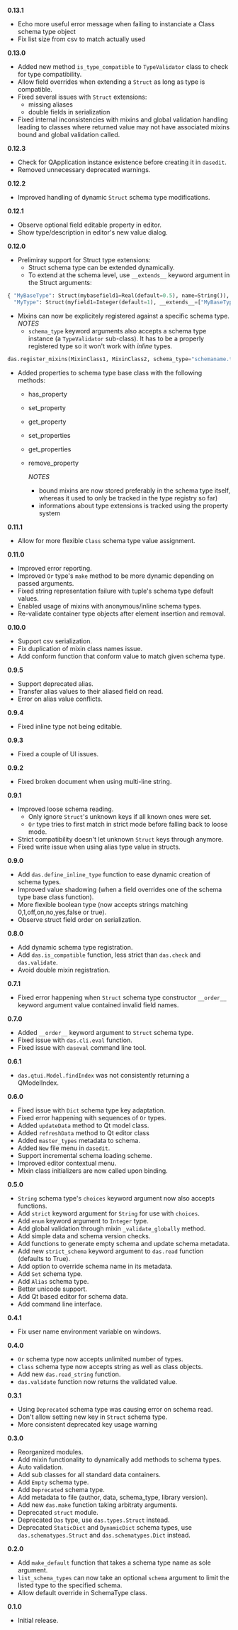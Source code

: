 **0.13.1**
- Echo more useful error message when failing to instanciate a Class schema type object
- Fix list size from csv to match actually used

**0.13.0**
- Added new method `is_type_compatible` to `TypeValidator` class to check for type compatibility.
- Allow field overrides when extending a `Struct` as long as type is compatible.
- Fixed several issues with `Struct` extensions:
  - missing aliases
  - double fields in serialization
- Fixed internal inconsistencies with mixins and global validation handling leading to classes where returned value may not have associated mixins bound and global validation called.

**0.12.3**
- Check for QApplication instance existence before creating it in `dasedit`.
- Removed unnecessary deprecated warnings.

**0.12.2**
- Improved handling of dynamic `Struct` schema type modifications.

**0.12.1**
- Observe optional field editable property in editor.
- Show type/description in editor's new value dialog.

**0.12.0**
- Prelimiray support for Struct type extensions:
  - Struct schema type can be extended dynamically.
  - To extend at the schema level, use `__extends__` keyword argument in the Struct arguments:

```python
{ "MyBaseType": Struct(mybasefield1=Real(default=0.5), name=String()),
  "MyType": Struct(myfield1=Integer(default=1), __extends__=["MyBaseType"])}
```

- Mixins can now be explicitely registered against a specific schema type.
  *NOTES*
  - `schema_type` keyword arguments also accepts a schema type instance (a `TypeValidator` sub-class). It has to be a properly registered type so it won't work with *inline* types.

```python
das.register_mixins(MixinClass1, MixinClass2, schema_type="schemaname.typename")
```

- Added properties to schema type base class with the following methods:
  - has_property
  - set_property
  - get_property
  - set_properties
  - get_properties
  - remove_property

    *NOTES*
    - bound mixins are now stored preferably in the schema type itself,
      whereas it used to only be tracked in the type registry so far)
    - informations about type extensions is tracked using the property system

**0.11.1**
- Allow for more flexible `Class` schema type value assignment.

**0.11.0**
- Improved error reporting.
- Improved `Or` type's `make` method to be more dynamic depending on passed arguments.
- Fixed string representation failure with tuple's schema type default values.
- Enabled usage of mixins with anonymous/inline schema types.
- Re-validate container type objects after element insertion and removal.

**0.10.0**
- Support csv serialization.
- Fix duplication of mixin class names issue.
- Add conform function that conform value to match given schema type.

**0.9.5**
- Support deprecated alias.
- Transfer alias values to their aliased field on read.
- Error on alias value conflicts.

**0.9.4**
- Fixed inline type not being editable.

**0.9.3**
- Fixed a couple of UI issues.

**0.9.2**
- Fixed broken document when using multi-line string.

**0.9.1**
- Improved loose schema reading.
  - Only ignore `Struct`'s unknown keys if all known ones were set.
  - `Or` type tries to first match in strict mode before falling back to loose mode.
- Strict compatibility doesn't let unknown `Struct` keys through anymore.
- Fixed write issue when using alias type value in structs.

**0.9.0**
- Add `das.define_inline_type` function to ease dynamic creation of schema types.
- Improved value shadowing (when a field overrides one of the schema type base class function).
- More flexible boolean type (now accepts strings matching 0,1,off,on,no,yes,false or true).
- Observe struct field order on serialization.

**0.8.0**
- Add dynamic schema type registration.
- Add `das.is_compatible` function, less strict than `das.check` and `das.validate`.
- Avoid double mixin registration.

**0.7.1**
- Fixed error happening when `Struct` schema type constructor `__order__` keyword argument value contained invalid field names.

**0.7.0**
- Added `__order__` keyword argument to `Struct` schema type.
- Fixed issue with `das.cli.eval` function.
- Fixed issue with `daseval` command line tool.

**0.6.1**
- `das.qtui.Model.findIndex` was not consistently returning a QModelIndex.

**0.6.0**
- Fixed issue with `Dict` schema type key adaptation.
- Fixed error happening with sequences of `Or` types.
- Added `updateData` method to Qt model class.
- Added `refreshData` method to Qt editor class
- Added `master_types` metadata to schema.
- Added `New` file menu in `dasedit`.
- Support incremental schema loading scheme.
- Improved editor contextual menu.
- Mixin class initializers are now called upon binding.

**0.5.0**
- `String` schema type's `choices` keyword argument now also accepts functions.
- Add `strict` keyword argument for `String` for use with `choices`.
- Add `enum` keyword argument to `Integer` type.
- Add global validation through mixin `_validate_globally` method.
- Add simple data and schema version checks.
- Add functions to generate empty schema and update schema metadata.
- Add new `strict_schema` keyword argument to `das.read` function (defaults to True).
- Add option to override schema name in its metadata.
- Add `Set` schema type.
- Add `Alias` schema type.
- Better unicode support.
- Add Qt based editor for schema data.
- Add command line interface.

**0.4.1**
- Fix user name environment variable on windows.

**0.4.0**
- `Or` schema type now accepts unlimited number of types.
- `Class` schema type now accepts string as well as class objects.
- Add new `das.read_string` function.
- `das.validate` function now returns the validated value.

**0.3.1**
- Using `Deprecated` schema type was causing error on schema read.
- Don't allow setting new key in `Struct` schema type.
- More consistent deprecated key usage warning 

**0.3.0**
- Reorganized modules.
- Add mixin functionality to dynamically add methods to schema types.
- Auto validation.
- Add sub classes for all standard data containers.
- Add `Empty` schema type.
- Add `Deprecated` schema type.
- Add metadata to file (author, data, schema_type, library version).
- Add new `das.make` function taking arbitraty arguments.
- Deprecated `struct` module.
- Deprecated `Das` type, use `das.types.Struct` instead.
- Deprecated `StaticDict` and `DynamicDict` schema types, use `das.schematypes.Struct` and `das.schematypes.Dict` instead.

**0.2.0**
- Add `make_default` function that takes a schema type name as sole argument.
- `list_schema_types` can now take an optional `schema` argument to limit the listed type to the specified schema.
- Allow default override in SchemaType class.

**0.1.0**
- Initial release.
